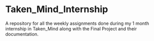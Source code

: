 # Taken_Mind_Internship
A repository for all the weekly assignments done during my 1 month internship in Taken_Mind along with the Final Project and their documentation.
